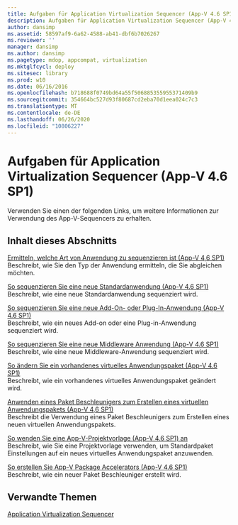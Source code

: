 ```yaml
---
title: Aufgaben für Application Virtualization Sequencer (App-V 4.6 SP1)
description: Aufgaben für Application Virtualization Sequencer (App-V 4.6 SP1)
author: dansimp
ms.assetid: 58597af9-6a62-4588-ab41-dbf6b7026267
ms.reviewer: ''
manager: dansimp
ms.author: dansimp
ms.pagetype: mdop, appcompat, virtualization
ms.mktglfcycl: deploy
ms.sitesec: library
ms.prod: w10
ms.date: 06/16/2016
ms.openlocfilehash: b718688f0749bd64a55f506885355955371409b9
ms.sourcegitcommit: 354664bc527d93f80687cd2eba70d1eea024c7c3
ms.translationtype: MT
ms.contentlocale: de-DE
ms.lasthandoff: 06/26/2020
ms.locfileid: "10806227"
---
```

# Aufgaben für Application Virtualization Sequencer (App-V 4.6 SP1)


Verwenden Sie einen der folgenden Links, um weitere Informationen zur Verwendung des App-V-Sequencers zu erhalten.

## Inhalt dieses Abschnitts


<a href="" id="how-to-determine-which-type-of-application-to-sequence---app-v-4-6-sp1-"></a>[Ermitteln, welche Art von Anwendung zu sequenzieren ist (App-V 4,6 SP1)](how-to-determine-which-type-of-application-to-sequence---app-v-46-sp1-.md)  
Beschreibt, wie Sie den Typ der Anwendung ermitteln, die Sie abgleichen möchten.

<a href="" id="how-to-sequence-a-new-standard-application--app-v-4-6-sp1-"></a>[So sequenzieren Sie eine neue Standardanwendung (App-V 4.6 SP1)](how-to-sequence-a-new-standard-application--app-v-46-sp1-.md)  
Beschreibt, wie eine neue Standardanwendung sequenziert wird.

<a href="" id="how-to-sequence-a-new-add-on-or-plug-in-application--app-v-4-6-sp1-"></a>[So sequenzieren Sie eine neue Add-On- oder Plug-In-Anwendung (App-V 4.6 SP1)](how-to-sequence-a-new-add-on-or-plug-in-application--app-v-46-sp1-.md)  
Beschreibt, wie ein neues Add-on oder eine Plug-in-Anwendung sequenziert wird.

<a href="" id="how-to-sequence-a-new-middleware-application--app-v-4-6-sp1-"></a>[So sequenzieren Sie eine neue Middleware Anwendung (App-V 4.6 SP1)](how-to-sequence-a-new-middleware-application--app-v-46-sp1-.md)  
Beschreibt, wie eine neue Middleware-Anwendung sequenziert wird.

<a href="" id="how-to-modify-an-existing-virtual-application-package--app-v-4-6-sp1-"></a>[So ändern Sie ein vorhandenes virtuelles Anwendungspaket (App-V 4.6 SP1)](how-to-modify-an-existing-virtual-application-package--app-v-46-sp1-.md)  
Beschreibt, wie ein vorhandenes virtuelles Anwendungspaket geändert wird.

<a href="" id="how-to-apply-a-package-accelerator-to-create-a-virtual-application-package---app-v-4-6-sp1-"></a>[Anwenden eines Paket Beschleunigers zum Erstellen eines virtuellen Anwendungspakets (App-V 4,6 SP1)](how-to-apply-a-package-accelerator-to-create-a-virtual-application-package---app-v-46-sp1-.md)  
Beschreibt die Verwendung eines Paket Beschleunigers zum Erstellen eines neuen virtuellen Anwendungspakets.

<a href="" id="how-to-apply-an-app-v-project-template--app-v-4-6-sp1-"></a>[So wenden Sie eine App-V-Projektvorlage (App-V 4.6 SP1) an](how-to-apply-an-app-v-project-template--app-v-46-sp1-.md)  
Beschreibt, wie Sie eine Projektvorlage verwenden, um Standardpaket Einstellungen auf ein neues virtuelles Anwendungspaket anzuwenden.

<a href="" id="how-to-create-app-v-package-accelerators--app-v-4-6-sp1-"></a>[So erstellen Sie App-V Package Accelerators (App-V 4.6 SP1)](how-to-create-app-v-package-accelerators--app-v-46-sp1-.md)  
Beschreibt, wie ein neuer Paket Beschleuniger erstellt wird.

## Verwandte Themen


[Application Virtualization Sequencer](application-virtualization-sequencer.md)

 

 





